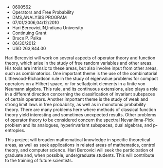 
* 0600562
* Operators and Free Probability
* DMS,ANALYSIS PROGRAM
* 07/01/2006,04/12/2010
* Hari Bercovici,IN,Indiana University
* Continuing Grant
* Bruce P. Palka
* 06/30/2012
* USD 263,844.00

Hari Bercovici will work on several aspects of operator theory and function
theory, which arise in the study of free random variables and other areas. His
tools are intrinsic to these areas, but also involve input from other areas,
such as combinatorics. One important theme is the use of the combinatorial
Littlewood-Richardson rule in the study of eigenvalue problems for compact
operators on a Hilbert space, or for selfadjoint elements in a finite von
Neumann algebra. This rule, and its continuous extensions, also plays a role in
a different direction concerning the classification of invariant subspaces of
certain operators. Another important theme is the study of weak and strong limit
laws in free probability, as well as in monotonic probability theory. There are
many problems here where methods of classical function theory yield interesting
and sometimes unexpected results. Other problems of operator theory to be
considered concern the spectral Nevanlinna-Pick problem and its analogues,
hyperinvariant subspaces, dual algebras, and p-entropies.

This project will broaden mathematical knowledge in specific theoretical areas,
as well as seek applications in related areas of mathematics, control theory,
and computer science. Hari Bercovici will seek the participation of graduate
and, when possible, undergraduate students. This will contribute to the training
of future scientists.


